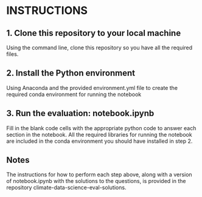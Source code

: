 # INSTRUCTIONS

## 1. Clone this repository to your local machine
Using the command line, clone this repository so you have all the required files. 

## 2. Install the Python environment 
Using Anaconda and the provided environment.yml file to create the required conda environment for running the notebook 

## 3. Run the evaluation: notebook.ipynb 
Fill in the blank code cells with the appropriate python code to answer each section in the notebook. All the required libraries for running the notebook are included in the conda environment you should have installed in step 2. 

## Notes 
The instructions for how to perform each step above, along with a version of notebook.ipynb with the solutions to the questions, is provided in the repository climate-data-science-eval-solutions. 
